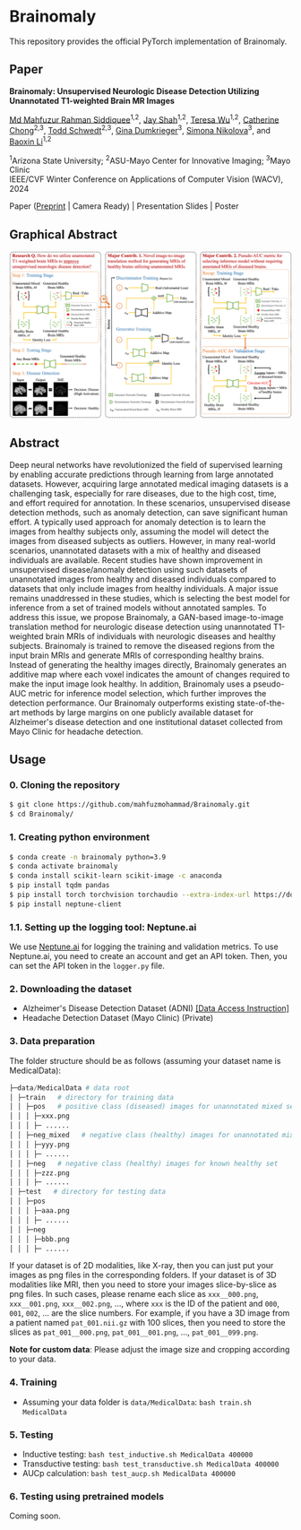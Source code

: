 # Brainomaly
This repository provides the official PyTorch implementation of Brainomaly.

## Paper
**Brainomaly: Unsupervised Neurologic Disease Detection Utilizing Unannotated T1-weighted Brain MR Images**

[Md Mahfuzur Rahman Siddiquee](https://github.com/mahfuzmohammad)<sup>1,2</sup>, [Jay Shah](https://www.public.asu.edu/~jgshah1/)<sup>1,2</sup>, [Teresa Wu](https://search.asu.edu/profile/342678)<sup>1,2</sup>, [Catherine Chong](https://www.mayo.edu/research/faculty/chong-catherine-cat-ph-d/bio-20146998?_ga=2.180486759.1523948133.1540410816-481891997.1538001956)<sup>2,3</sup>, [Todd Schwedt](https://www.mayo.edu/research/faculty/schwedt-todd-j-m-d/bio-20091053)<sup>2,3</sup>, [Gina Dumkrieger](https://www.linkedin.com/in/gdumkrieger/)<sup>3</sup>, [Simona Nikolova](https://www.linkedin.com/in/simona-nikolova-59b7b18/)<sup>3</sup>, and [Baoxin Li](https://search.asu.edu/profile/747601)<sup>1,2</sup><br/>

<sup>1</sup>Arizona State University; <sup>2</sup>ASU-Mayo Center for Innovative Imaging; <sup>3</sup>Mayo Clinic<br/>
IEEE/CVF Winter Conference on Applications of Computer Vision (WACV), 2024

Paper ([Preprint](https://arxiv.org/pdf/2302.09200.pdf) | Camera Ready) | Presentation Slides | Poster

## Graphical Abstract

![Brainomaly: Graphical Abstract](imgs/graphical_abstract.jpg)

## Abstract
Deep neural networks have revolutionized the field of supervised learning by enabling accurate predictions through learning from large annotated datasets. However, acquiring large annotated medical imaging datasets is a challenging task, especially for rare diseases, due to the high cost, time, and effort required for annotation. In these scenarios, unsupervised disease detection methods, such as anomaly detection, can save significant human effort. A typically used approach for anomaly detection is to learn the images from healthy subjects only, assuming the model will detect the images from diseased subjects as outliers. However, in many real-world scenarios, unannotated datasets with a mix of healthy and diseased individuals are available. Recent studies have shown improvement in unsupervised disease/anomaly detection using such datasets of unannotated images from healthy and diseased individuals compared to datasets that only include images from healthy individuals. A major issue remains unaddressed in these studies, which is selecting the best model for inference from a set of trained models without annotated samples. To address this issue, we propose Brainomaly, a GAN-based image-to-image translation method for neurologic disease detection using unannotated T1-weighted brain MRIs of individuals with neurologic diseases and healthy subjects. Brainomaly is trained to remove the diseased regions from the input brain MRIs and generate MRIs of corresponding healthy brains. Instead of generating the healthy images directly, Brainomaly generates an additive map where each voxel indicates the amount of changes required to make the input image look healthy. In addition, Brainomaly uses a pseudo-AUC metric for inference model selection, which further improves the detection performance. Our Brainomaly outperforms existing state-of-the-art methods by large margins on one publicly available dataset for Alzheimer's disease detection and one institutional dataset collected from Mayo Clinic for headache detection.

## Usage

### 0. Cloning the repository

```bash
$ git clone https://github.com/mahfuzmohammad/Brainomaly.git
$ cd Brainomaly/
```

### 1. Creating python environment

```bash
$ conda create -n brainomaly python=3.9
$ conda activate brainomaly
$ conda install scikit-learn scikit-image -c anaconda
$ pip install tqdm pandas
$ pip install torch torchvision torchaudio --extra-index-url https://download.pytorch.org/whl/cu116
$ pip install neptune-client
```

### 1.1. Setting up the logging tool: Neptune.ai

We use [Neptune.ai](https://neptune.ai/) for logging the training and validation metrics. To use Neptune.ai, you need to create an account and get an API token. Then, you can set the API token in the `logger.py` file.

### 2. Downloading the dataset

- Alzheimer's Disease Detection Dataset (ADNI) [[Data Access Instruction]](data/ADNI.md)
- Headache Detection Dataset (Mayo Clinic) (Private)

### 3. Data preparation

The folder structure should be as follows (assuming your dataset name is MedicalData):

```python
├─data/MedicalData # data root
│ ├─train   # directory for training data
│ │ ├─pos   # positive class (diseased) images for unannotated mixed set
│ │ │ ├─xxx.png
│ │ │ ├─ ......
│ │ ├─neg_mixed   # negative class (healthy) images for unannotated mixed set
│ │ │ ├─yyy.png
│ │ │ ├─ ......
│ │ ├─neg   # negative class (healthy) images for known healthy set
│ │ │ ├─zzz.png
│ │ │ ├─ ......
│ ├─test   # directory for testing data
│ │ ├─pos
│ │ │ ├─aaa.png
│ │ │ ├─ ......
│ │ ├─neg
│ │ │ ├─bbb.png
│ │ │ ├─ ......
```

If your dataset is of 2D modalities, like X-ray, then you can just put your images as png files in the corresponding folders. If your dataset is of 3D modalities like MRI, then you need to store your images slice-by-slice as png files. In such cases, please rename each slice as `xxx__000.png`, `xxx__001.png`, `xxx__002.png`, ..., where `xxx` is the ID of the patient and `000`, `001`, `002`, ... are the slice numbers. For example, if you have a 3D image from a patient named `pat_001.nii.gz` with 100 slices, then you need to store the slices as `pat_001__000.png`, `pat_001__001.png`, ..., `pat_001__099.png`.

**Note for custom data**: Please adjust the image size and cropping according to your data.

### 4. Training

- Assuming your data folder is `data/MedicalData`: `bash train.sh MedicalData`

### 5. Testing

- Inductive testing: `bash test_inductive.sh MedicalData 400000`
- Transductive testing: `bash test_transductive.sh MedicalData 400000`
- AUCp calculation: `bash test_aucp.sh MedicalData 400000`

### 6. Testing using pretrained models

Coming soon.
